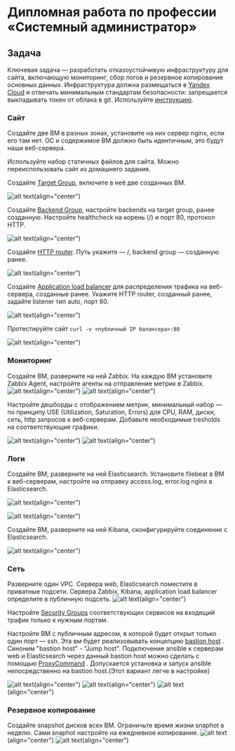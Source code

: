 
#  Дипломная работа по профессии «Системный администратор»

## Задача
Ключевая задача — разработать отказоустойчивую инфраструктуру для сайта, включающую мониторинг, сбор логов и резервное копирование основных данных. Инфраструктура должна размещаться в [Yandex Cloud](https://cloud.yandex.com/) и отвечать минимальным стандартам безопасности: запрещается выкладывать токен от облака в git. Используйте [инструкцию](https://cloud.yandex.ru/docs/tutorials/infrastructure-management/terraform-quickstart#get-credentials).


### Сайт
Создайте две ВМ в разных зонах, установите на них сервер nginx, если его там нет. ОС и содержимое ВМ должно быть идентичным, это будут наши веб-сервера.

Используйте набор статичных файлов для сайта. Можно переиспользовать сайт из домашнего задания.

Создайте [Target Group](https://cloud.yandex.com/docs/application-load-balancer/concepts/target-group), включите в неё две созданных ВМ.

![alt text](<Screenshot 2024-03-01 at 23.03.38.png>)(align="center")

Создайте [Backend Group](https://cloud.yandex.com/docs/application-load-balancer/concepts/backend-group), настройте backends на target group, ранее созданную. Настройте healthcheck на корень (/) и порт 80, протокол HTTP.

![alt text](<Screenshot 2024-03-01 at 23.04.31.png>)(align="center")

Создайте [HTTP router](https://cloud.yandex.com/docs/application-load-balancer/concepts/http-router). Путь укажите — /, backend group — созданную ранее.

![alt text](<Screenshot 2024-03-01 at 22.58.12.png>)(align="center")

Создайте [Application load balancer](https://cloud.yandex.com/en/docs/application-load-balancer/) для распределения трафика на веб-сервера, созданные ранее. Укажите HTTP router, созданный ранее, задайте listener тип auto, порт 80.

![alt text](<Screenshot 2024-03-01 at 22.45.17.png>)(align="center")

Протестируйте сайт
`curl -v <публичный IP балансера>:80` 

![alt text](<Screenshot 2024-03-01 at 22.47.06.png>)(align="center")


### Мониторинг
Создайте ВМ, разверните на ней Zabbix. На каждую ВМ установите Zabbix Agent, настройте агенты на отправление метрик в Zabbix. 
![alt text](<Screenshot 2024-03-01 at 23.13.38.png>)(align="center")
![alt text](<Screenshot 2024-03-01 at 23.15.10.png>)(align="center")

Настройте дешборды с отображением метрик, минимальный набор — по принципу USE (Utilization, Saturation, Errors) для CPU, RAM, диски, сеть, http запросов к веб-серверам. Добавьте необходимые tresholds на соответствующие графики.

![alt text](<Screenshot 2024-03-01 at 23.45.13.png>)(align="center")
![alt text](<Screenshot 2024-03-01 at 23.44.24.png>)(align="center")

### Логи
Cоздайте ВМ, разверните на ней Elasticsearch. Установите filebeat в ВМ к веб-серверам, настройте на отправку access.log, error.log nginx в Elasticsearch.

![alt text](<Screenshot 2024-03-02 at 01.44.08.png>)(align="center")

![alt text](<Screenshot 2024-03-02 at 01.51.54.png>)(align="center")

Создайте ВМ, разверните на ней Kibana, сконфигурируйте соединение с Elasticsearch.

![alt text](<Screenshot 2024-03-02 at 01.50.52.png>)(align="center")

### Сеть
Разверните один VPC. Сервера web, Elasticsearch поместите в приватные подсети. Сервера Zabbix, Kibana, application load balancer определите в публичную подсеть.
![alt text](<Screenshot 2024-03-01 at 23.11.10.png>)(align="center")

Настройте [Security Groups](https://cloud.yandex.com/docs/vpc/concepts/security-groups) соответствующих сервисов на входящий трафик только к нужным портам.

Настройте ВМ с публичным адресом, в которой будет открыт только один порт — ssh.  Эта вм будет реализовывать концепцию  [bastion host]( https://cloud.yandex.ru/docs/tutorials/routing/bastion) . Синоним "bastion host" - "Jump host". Подключение  ansible к серверам web и Elasticsearch через данный bastion host можно сделать с помощью  [ProxyCommand](https://docs.ansible.com/ansible/latest/network/user_guide/network_debug_troubleshooting.html#network-delegate-to-vs-proxycommand) . Допускается установка и запуск ansible непосредственно на bastion host.(Этот вариант легче в настройке)

![alt text](<Screenshot 2024-03-01 at 23.07.34.png>)(align="center")
![alt text](<Screenshot 2024-03-01 at 23.08.22.png>)(align="center")
![alt text](<Screenshot 2024-03-01 at 23.10.20.png>)(align="center")
### Резервное копирование
Создайте snapshot дисков всех ВМ. Ограничьте время жизни snaphot в неделю. Сами snaphot настройте на ежедневное копирование.
![alt text](<Screenshot 2024-03-01 at 23.27.06.png>)(align="center")
![alt text](<Screenshot 2024-03-01 at 23.28.37.png>)(align="center")